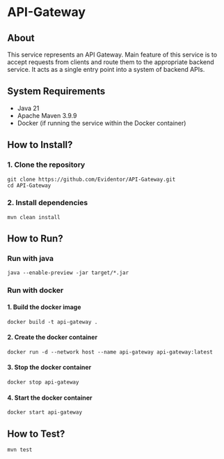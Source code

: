 # API-Gateway

## About
This service represents an API Gateway. Main feature of this service is to accept requests
from clients and route them to the appropriate backend service. It acts as a single entry
point into a system of backend APIs.

## System Requirements

- Java 21
- Apache Maven 3.9.9
- Docker (if running the service within the Docker container)

## How to Install?

### 1. Clone the repository
```shell
git clone https://github.com/Evidentor/API-Gateway.git
cd API-Gateway
```

### 2. Install dependencies
```shell
mvn clean install
```

## How to Run?

### Run with java
```shell
java --enable-preview -jar target/*.jar
```

### Run with docker
#### 1. Build the docker image
```shell
docker build -t api-gateway .
```

#### 2. Create the docker container
```shell
docker run -d --network host --name api-gateway api-gateway:latest
```

#### 3. Stop the docker container
```shell
docker stop api-gateway
```

#### 4. Start the docker container
```shell
docker start api-gateway
```

## How to Test?
```shell
mvn test
```
